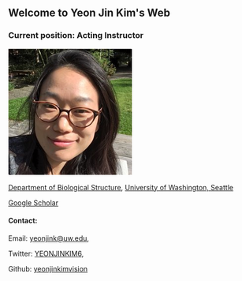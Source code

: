 ## Welcome to Yeon Jin Kim's Web

### Current position: Acting Instructor
![Yeon Jin Kim, Ph.D.](https://github.com/yeonjinkimvision/yeonjinkim.github.io/raw/master/yjk.jpg)

[Department of Biological Structure](https://depts.washington.edu/biostr/home),
[University of Washington, Seattle](https://www.washington.edu/)

[Google Scholar](https://scholar.google.ca/citations?user=D4w2Jbec7IMC&hl=en)

#### Contact:

Email: [yeonjink@uw.edu](yeonjink@uw.edu),

Twitter: [YEONJINKIM6](https://twitter.com/YEONJINKIM6),

Github: [yeonjinkimvision](https://github.com/yeonjinkimvision)
